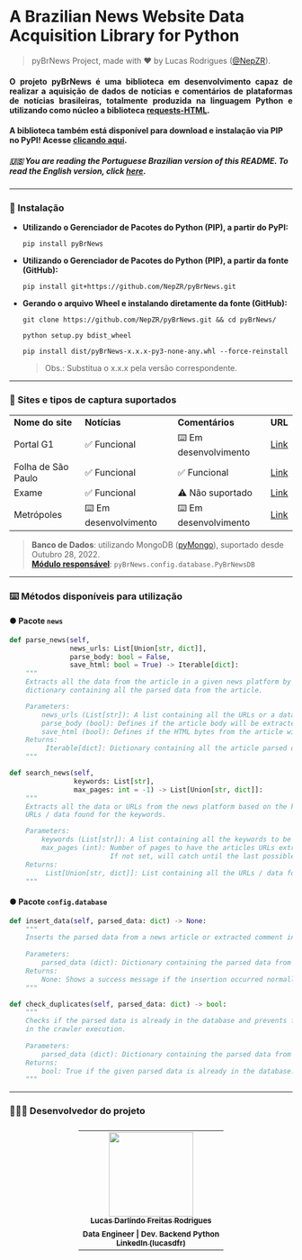 # A Brazilian News Website Data Acquisition Library for Python
> pyBrNews Project, made with ❤️ by Lucas Rodrigues (<a href="https://github.com/NepZR/" target="_blank">@NepZR</a>).

<h4 style="text-align: justify;"> O projeto pyBrNews é uma biblioteca em desenvolvimento capaz de realizar a aquisição de dados de notícias e comentários de plataformas de notícias brasileiras, totalmente produzida na linguagem Python e utilizando como núcleo a biblioteca <a href="https://requests.readthedocs.io/projects/requests-html/en/latest/">requests-HTML</a>.


<h4>A biblioteca também está disponível para download e instalação via PIP no PyPI! Acesse <a href="https://pypi.org/project/pyBrNews">clicando aqui</a>.</h4>

 <h5>🇺🇸 You are reading the Portuguese Brazilian version of this README. To read the English version, click <a href="https://github.com/NepZR/pyBrNews/blob/main/README_ENG.md">here</a>.</h5>

---

### 📲 Instalação

- **Utilizando o Gerenciador de Pacotes do Python (PIP), a partir do PyPI:**
  ```shell
  pip install pyBrNews
  ```
- **Utilizando o Gerenciador de Pacotes do Python (PIP), a partir da fonte (GitHub):**
  ```shell
  pip install git+https://github.com/NepZR/pyBrNews.git
  ```
- **Gerando o arquivo Wheel e instalando diretamente da fonte (GitHub):**
  ```shell
  git clone https://github.com/NepZR/pyBrNews.git && cd pyBrNews/
  ```
  ```shell
  python setup.py bdist_wheel
  ```
  ```shell
  pip install dist/pyBrNews-x.x.x-py3-none-any.whl --force-reinstall
  ```
  > Obs.: Substitua o x.x.x pela versão correspondente.

---

<h3 style="text-align: justify;">
  📰 Sites e tipos de captura suportados
</h3>

<table>
    <tr>
      <td><b>Nome do site</b></td>
      <td><b>Notícias</b></td>
      <td><b>Comentários</b></td>
      <td><b>URL</b></td>
    </tr>
    <tr>
      <td>Portal G1</td>
      <td>✅ Funcional</td>
      <td>⌨️ Em desenvolvimento</td>
      <td><a href="https://g1.globo.com/">Link</a></td>
    </tr>
    <tr>
      <td>Folha de São Paulo</td>
      <td>✅ Funcional</td>
      <td>✅ Funcional</td>
      <td><a href="https://www.folha.uol.com.br/">Link</a></td>
    </tr>
    <tr>
      <td>Exame</td>
      <td>✅ Funcional</td>
      <td>⚠️ Não suportado</td>
      <td><a href="https://exame.com/">Link</a></td>
    </tr>
    <tr>
      <td>Metrópoles</td>
      <td>⌨️ Em desenvolvimento</td>
      <td>⌨️ Em desenvolvimento</td>
      <td><a href="https://www.metropoles.com/">Link</a></td>
    </tr>
</table>

> **Banco de Dados**: utilizando MongoDB (<a href="https://www.mongodb.com/docs/drivers/pymongo/">pyMongo</a>), suportado desde Outubro 28, 2022.<br><a href="https://github.com/NepZR/pyBrNews/blob/main/config/database.py"><b>Módulo responsável</b></a>: `pyBrNews.config.database.PyBrNewsDB`
---

<h3 style="text-align: justify;">
  ⌨️ Métodos disponíveis para utilização
</h3>

#### ● Pacote `news`
~~~python
def parse_news(self,
               news_urls: List[Union[str, dict]],
               parse_body: bool = False,
               save_html: bool = True) -> Iterable[dict]:
    """
    Extracts all the data from the article in a given news platform by iterating over a URL list. Yields a 
    dictionary containing all the parsed data from the article.

    Parameters:
        news_urls (List[str]): A list containing all the URLs or a data dict to be parsed from a given platform.
        parse_body (bool): Defines if the article body will be extracted.
        save_html (bool): Defines if the HTML bytes from the article will be extracted.
    Returns:
         Iterable[dict]: Dictionary containing all the article parsed data.
    """
~~~

~~~python
def search_news(self,
                keywords: List[str],
                max_pages: int = -1) -> List[Union[str, dict]]:
    """
    Extracts all the data or URLs from the news platform based on the keywords given. Returns a list containing the
    URLs / data found for the keywords.

    Parameters:
        keywords (List[str]): A list containing all the keywords to be searched in the news platform.
        max_pages (int): Number of pages to have the articles URLs extracted from. 
                         If not set, will catch until the last possible.
    Returns:
         List[Union[str, dict]]: List containing all the URLs / data found for the keywords.
    """
~~~

#### ● Pacote `config.database`

~~~python
def insert_data(self, parsed_data: dict) -> None:
    """
    Inserts the parsed data from a news article or extracted comment into the DB Backend (MongoDB - pyMongo).
    
    Parameters: 
        parsed_data (dict): Dictionary containing the parsed data from a news article or comment.
    Returns:
        None: Shows a success message if the insertion occurred normally. If not, shows an error message.
    """
~~~

~~~python
def check_duplicates(self, parsed_data: dict) -> bool:
    """
    Checks if the parsed data is already in the database and prevents from being duplicated 
    in the crawler execution.
    
    Parameters: 
        parsed_data (dict): Dictionary containing the parsed data from a news article or comment.
    Returns:
        bool: True if the given parsed data is already in the database. False if not.
    """
~~~

---

<h3 style="text-align: justify;">
  👨🏻‍💻 Desenvolvedor do projeto
</h3>

<table style="display: flex; align-itens: center; justify-content: center;">
  <tr>
    <td align="center"><a href="https://github.com/NepZR"><img style="width: 150px; height: 150;" src="https://avatars.githubusercontent.com/u/37887926" width="100px;" alt=""/><br /><sub><b>Lucas Darlindo Freitas Rodrigues</b></sub></a><br /><sub><b>Data Engineer | Dev. Backend Python</sub></a><br /><a href="https://www.linkedin.com/in/lucasdfr"><sub><b>LinkedIn (lucasdfr)</b></sub></a></td>
  </tr>
<table>
